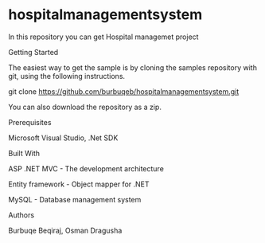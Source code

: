 # hospitalmanagementsystem

In this repository you can get Hospital managemet project

Getting Started

The easiest way to get the sample is by cloning the samples repository with git, using the following instructions.

git clone https://github.com/burbuqeb/hospitalmanagementsystem.git

You can also download the repository as a zip.

Prerequisites

Microsoft Visual Studio, .Net SDK

Built With

ASP .NET MVC - The development architecture

Entity framework - Object mapper for .NET

MySQL - Database management system

Authors

Burbuqe Beqiraj, Osman Dragusha